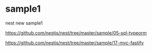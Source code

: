 # sample1


nest new sample1


https://github.com/nestjs/nest/tree/master/sample/05-sql-typeorm


https://github.com/nestjs/nest/tree/master/sample/17-mvc-fastify










